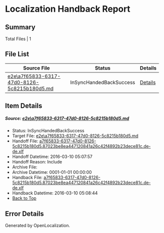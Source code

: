 # <a name='report-top'></a> Localization Handback Report

## Summary
 Total Files | 1

## File List
 Source File | Status | Details 
 ----------- | ------ | ------- 
 [e2e\a7f65833-6317-47d0-8126-5c8215b180d5.md](https://github.com/OpenLocalizationTest/oltest/blob/f50058ebfc480801ff9787926e346e8800034946/e2e/a7f65833-6317-47d0-8126-5c8215b180d5.md) | InSyncHandedBackSuccess | [Details](#4b1d8a1620fdb303ed235ef9f9f6de77fe85c4e04)

## Item Details
##### <a name='4b1d8a1620fdb303ed235ef9f9f6de77fe85c4e04'></a> Source: [e2e\a7f65833-6317-47d0-8126-5c8215b180d5.md](https://github.com/OpenLocalizationTest/oltest/blob/f50058ebfc480801ff9787926e346e8800034946/e2e/a7f65833-6317-47d0-8126-5c8215b180d5.md)
* Status: InSyncHandedBackSuccess
* Target File: [e2e\a7f65833-6317-47d0-8126-5c8215b180d5.md](https://github.com/OpenLocalizationTestOrg/oltest.de-de/blob/cb2756fe75cbfd8e0fdbb0712ec891a7c6bf8a6a/e2e/a7f65833-6317-47d0-8126-5c8215b180d5.md)
* Handoff File: [a7f65833-6317-47d0-8126-5c8215b180d5.87023be8ea447120841a26c42f4892b23dece81c.de-de.xlf](https://github.com/OpenLocalizationTestOrg/olhandoff/blob/3cc701bc841cd91b537666380131a620f93059f1/ol-handoff/OpenLocalizationTestOrg/oltest.de-de/xinjiang/ht/a7f65833-6317-47d0-8126-5c8215b180d5.87023be8ea447120841a26c42f4892b23dece81c.de-de.xlf)
* Handoff Datetime: 2016-03-10 05:07:57
* Handoff Reason: Include
* Archive File: 
* Archive Datetime: 0001-01-01 00:00:00
* Handback File: [a7f65833-6317-47d0-8126-5c8215b180d5.87023be8ea447120841a26c42f4892b23dece81c.de-de.xlf](https://github.com/OpenLocalizationTestOrg/olhandback/blob/3032adc23ab4065ba16d0d805f6475c8a29fadac/ol-handback/OpenLocalizationTestOrg/oltest.de-de/xinjiang/ht/a7f65833-6317-47d0-8126-5c8215b180d5.87023be8ea447120841a26c42f4892b23dece81c.de-de.xlf)
* Handback Datetime: 2016-03-10 05:08:44
* [Back to Top](#report-top)


## Error Details

Generated by OpenLocalization.

